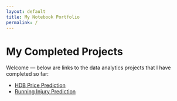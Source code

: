 ```yaml
---
layout: default
title: My Notebook Portfolio
permalink: /
---
```


# My Completed Projects

Welcome — below are links to the data analytics projects that I have completed so far:

- [HDB Price Prediction](/notebooks/hdb-price-prediction.html/)
- [Running Injury Prediction](/notebooks/running-injury.html/)
